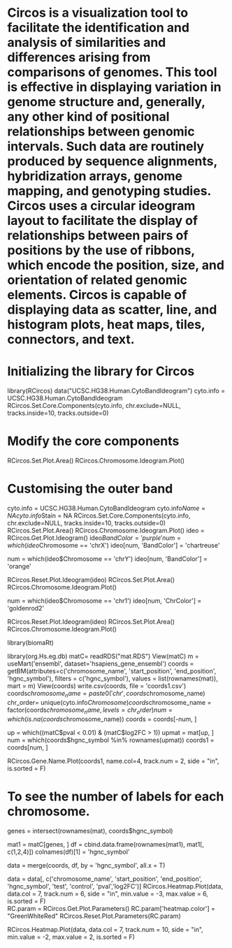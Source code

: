 # Circos is a visualization tool to facilitate the identification and analysis of similarities and differences arising from comparisons of genomes. This tool is effective in displaying variation in genome structure and, generally, any other kind of positional relationships between genomic intervals. Such data are routinely produced by sequence alignments, hybridization arrays, genome mapping, and genotyping studies. Circos uses a circular ideogram layout to facilitate the display of relationships between pairs of positions by the use of ribbons, which encode the position, size, and orientation of related genomic elements. Circos is capable of displaying data as scatter, line, and histogram plots, heat maps, tiles, connectors, and text.
# Initializing the library for Circos
library(RCircos)
data("UCSC.HG38.Human.CytoBandIdeogram")
cyto.info = UCSC.HG38.Human.CytoBandIdeogram
RCircos.Set.Core.Components(cyto.info, 
                            chr.exclude=NULL, 
                            tracks.inside=10, 
                            tracks.outside=0)
                            
# Modify the core components                            
RCircos.Set.Plot.Area() 
RCircos.Chromosome.Ideogram.Plot()

# Customising the outer band
cyto.info = UCSC.HG38.Human.CytoBandIdeogram
cyto.info$Name = NA
cyto.info$Stain = NA
RCircos.Set.Core.Components(cyto.info, 
                            chr.exclude=NULL, 
                            tracks.inside=10, 
                            tracks.outside=0)
RCircos.Set.Plot.Area()
RCircos.Chromosome.Ideogram.Plot()
ideo = RCircos.Get.Plot.Ideogram()
ideo$BandColor = 'purple'
num = which(ideo$Chromosome == 'chrX')
ideo[num, 'BandColor'] = 'chartreuse'

num = which(ideo$Chromosome == 'chrY')
ideo[num, 'BandColor'] = 'orange'


RCircos.Reset.Plot.Ideogram(ideo)
RCircos.Set.Plot.Area()
RCircos.Chromosome.Ideogram.Plot()

num = which(ideo$Chromosome == 'chr1')
ideo[num, 'ChrColor'] = 'goldenrod2'

RCircos.Reset.Plot.Ideogram(ideo)
RCircos.Set.Plot.Area()
RCircos.Chromosome.Ideogram.Plot()

library(biomaRt)

library(org.Hs.eg.db)
matC= readRDS("mat.RDS")
View(matC)
m = useMart('ensembl', dataset='hsapiens_gene_ensembl')
coords = getBM(attributes=c('chromosome_name', 'start_position', 
                            'end_position', 'hgnc_symbol'),
               filters = c('hgnc_symbol'),
               values = list(rownames(mat)),
               mart = m)
View(coords)
write.csv(coords, file = 'coords1.csv')
coords$chromosome_name = paste0('chr', coords$chromosome_name)
chr_order= unique(cyto.info$Chromosome)
coords$chromosome_name = factor(coords$chromosome_name, levels = chr_order)
num = which(is.na(coords$chromosome_name))
coords = coords[-num, ]

up = which((matC$pval < 0.01) &
             (matC$log2FC > 1))
upmat = mat[up, ]
num = which(coords$hgnc_symbol %in% rownames(upmat))
coords1 = coords[num, ]

RCircos.Gene.Name.Plot(coords1, name.col=4, track.num = 2, side = "in",
                       is.sorted = F)
# To see the number of labels for each chromosome.
genes = intersect(rownames(mat), coords$hgnc_symbol)

mat1 = matC[genes, ]
df = cbind.data.frame(rownames(mat1), mat1[, c(1,2,4)])
colnames(df)[1] = 'hgnc_symbol'

data = merge(coords, df, by = 'hgnc_symbol', all.x = T)

data = data[, c('chromosome_name', 'start_position',
                'end_position', 'hgnc_symbol',
                'test', 'control', 'pval','log2FC')]
RCircos.Heatmap.Plot(data, data.col = 7, track.num = 6, side = "in",
                     min.value = -3, max.value = 6, 
                    is.sorted = F)    
 RC.param = RCircos.Get.Plot.Parameters()
RC.param['heatmap.color'] = "GreenWhiteRed"
RCircos.Reset.Plot.Parameters(RC.param)

RCircos.Heatmap.Plot(data, data.col = 7, track.num = 10, side = "in",
                     min.value = -2, max.value = 2,
                     is.sorted = F)                   
